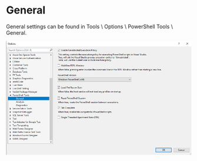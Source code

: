 # General

General settings can be found in Tools \ Options \ PowerShell Tools \ General.&#x20;

![](<../../../.gitbook/assets/image (34).png>)
